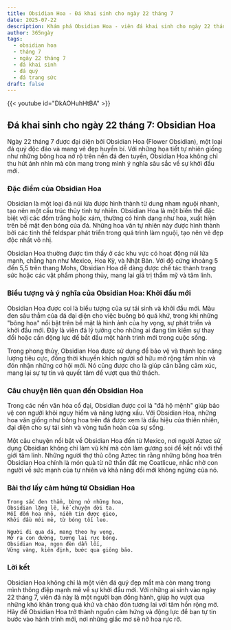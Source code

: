 ```yaml
---
title: Obsidian Hoa - Đá khai sinh cho ngày 22 tháng 7
date: 2025-07-22
description: Khám phá Obsidian Hoa - viên đá khai sinh cho ngày 22 tháng 7, biểu tượng của Khởi đầu mới. Cùng tìm hiểu ý nghĩa sâu sắc của viên đá độc đáo này.
author: 365ngày
tags:
  - obsidian hoa
  - tháng 7
  - ngày 22 tháng 7
  - đá khai sinh
  - đá quý
  - đá trang sức
draft: false
---
```


{{< youtube id="DkAOHuhHtBA" >}}

## Đá khai sinh cho ngày 22 tháng 7: Obsidian Hoa

Ngày 22 tháng 7 được đại diện bởi Obsidian Hoa (Flower Obsidian), một loại đá quý độc đáo và mang vẻ đẹp huyền bí. Với những họa tiết tự nhiên giống như những bông hoa nở rộ trên nền đá đen tuyền, Obsidian Hoa không chỉ thu hút ánh nhìn mà còn mang trong mình ý nghĩa sâu sắc về sự khởi đầu mới.

### Đặc điểm của Obsidian Hoa

Obsidian là một loại đá núi lửa được hình thành từ dung nham nguội nhanh, tạo nên một cấu trúc thủy tinh tự nhiên. Obsidian Hoa là một biến thể đặc biệt với các đốm trắng hoặc xám, thường có hình dạng như hoa, xuất hiện trên bề mặt đen bóng của đá. Những hoa văn tự nhiên này được hình thành bởi các tinh thể feldspar phát triển trong quá trình làm nguội, tạo nên vẻ đẹp độc nhất vô nhị.

Obsidian Hoa thường được tìm thấy ở các khu vực có hoạt động núi lửa mạnh, chẳng hạn như Mexico, Hoa Kỳ, và Nhật Bản. Với độ cứng khoảng 5 đến 5,5 trên thang Mohs, Obsidian Hoa dễ dàng được chế tác thành trang sức hoặc các vật phẩm phong thủy, mang lại giá trị thẩm mỹ và tâm linh.

### Biểu tượng và ý nghĩa của Obsidian Hoa: Khởi đầu mới

Obsidian Hoa được coi là biểu tượng của sự tái sinh và khởi đầu mới. Màu đen sâu thẳm của đá đại diện cho việc buông bỏ quá khứ, trong khi những "bông hoa" nổi bật trên bề mặt là hình ảnh của hy vọng, sự phát triển và khởi đầu mới. Đây là viên đá lý tưởng cho những ai đang tìm kiếm sự thay đổi hoặc cần động lực để bắt đầu một hành trình mới trong cuộc sống.

Trong phong thủy, Obsidian Hoa được sử dụng để bảo vệ và thanh lọc năng lượng tiêu cực, đồng thời khuyến khích người sở hữu mở rộng tầm nhìn và đón nhận những cơ hội mới. Nó cũng được cho là giúp cân bằng cảm xúc, mang lại sự tự tin và quyết tâm để vượt qua thử thách.

### Câu chuyện liên quan đến Obsidian Hoa

Trong các nền văn hóa cổ đại, Obsidian được coi là "đá hộ mệnh" giúp bảo vệ con người khỏi nguy hiểm và năng lượng xấu. Với Obsidian Hoa, những hoa văn giống như bông hoa trên đá được xem là dấu hiệu của thiên nhiên, đại diện cho sự tái sinh và vòng tuần hoàn của sự sống.

Một câu chuyện nổi bật về Obsidian Hoa đến từ Mexico, nơi người Aztec sử dụng Obsidian không chỉ làm vũ khí mà còn làm gương soi để kết nối với thế giới tâm linh. Những người thợ thủ công Aztec tin rằng những bông hoa trên Obsidian Hoa chính là món quà từ nữ thần đất mẹ Coatlicue, nhắc nhở con người về sức mạnh của tự nhiên và khả năng đổi mới không ngừng của nó.

### Bài thơ lấy cảm hứng từ Obsidian Hoa

```
Trong sắc đen thẳm, bừng nở những hoa,  
Obsidian lặng lẽ, kể chuyện đời ta.  
Mỗi đốm hoa nhỏ, niềm tin được gieo,  
Khởi đầu mới mẻ, từ bóng tối leo.  

Người đi qua đá, mang theo hy vọng,  
Mở ra con đường, tương lai rực bóng.  
Obsidian Hoa, ngọn đèn dẫn lối,  
Vững vàng, kiên định, bước qua giông bão.  
```

### Lời kết

Obsidian Hoa không chỉ là một viên đá quý đẹp mắt mà còn mang trong mình thông điệp mạnh mẽ về sự khởi đầu mới. Với những ai sinh vào ngày 22 tháng 7, viên đá này là một người bạn đồng hành, giúp họ vượt qua những khó khăn trong quá khứ và chào đón tương lai với tâm hồn rộng mở. Hãy để Obsidian Hoa trở thành nguồn cảm hứng và động lực để bạn tự tin bước vào hành trình mới, nơi những giấc mơ sẽ nở hoa rực rỡ.